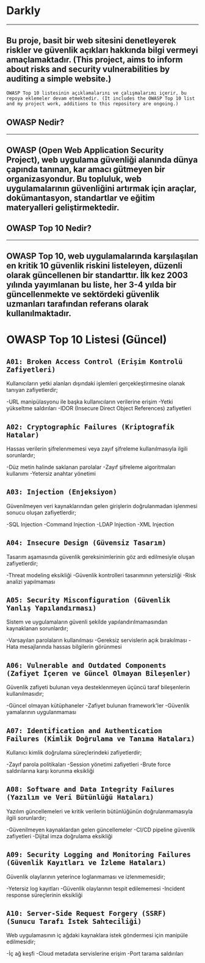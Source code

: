 # Darkly
---
Bu proje, basit bir web sitesini denetleyerek riskler ve güvenlik açıkları hakkında bilgi vermeyi amaçlamaktadır. (This project, aims to inform about risks and security vulnerabilities by auditing a simple website.)
---

`OWASP Top 10 listesinin açıklamalarını ve çalışmalarımı içerir, bu repoya eklemeler devam etmektedir. (It includes the OWASP Top 10 list and my project work, additions to this repository are ongoing.)`

## OWASP Nedir?
---
OWASP (Open Web Application Security Project), web uygulama güvenliği alanında dünya çapında tanınan, kar amacı gütmeyen bir organizasyondur. Bu topluluk, web uygulamalarının güvenliğini artırmak için araçlar, dokümantasyon, standartlar ve eğitim materyalleri geliştirmektedir.
---
## OWASP Top 10 Nedir?
---
OWASP Top 10, web uygulamalarında karşılaşılan en kritik 10 güvenlik riskini listeleyen, düzenli olarak güncellenen bir standarttır. İlk kez 2003 yılında yayımlanan bu liste, her 3-4 yılda bir güncellenmekte ve sektördeki güvenlik uzmanları tarafından referans olarak kullanılmaktadır.
---

# OWASP Top 10 Listesi (Güncel)

`A01: Broken Access Control (Erişim Kontrolü Zafiyetleri)`
---
Kullanıcıların yetki alanları dışındaki işlemleri gerçekleştirmesine olanak tanıyan zafiyetlerdir;

-URL manipülasyonu ile başka kullanıcıların verilerine erişim
-Yetki yükseltme saldırıları
-IDOR (Insecure Direct Object References) zafiyetleri


`A02: Cryptographic Failures (Kriptografik Hatalar)`
---
Hassas verilerin şifrelenmemesi veya zayıf şifreleme kullanılmasıyla ilgili sorunlardır;

-Düz metin halinde saklanan parolalar
-Zayıf şifreleme algoritmaları kullanımı
-Yetersiz anahtar yönetimi


`A03: Injection (Enjeksiyon)`
---
Güvenilmeyen veri kaynaklarından gelen girişlerin doğrulanmadan işlenmesi sonucu oluşan zafiyetlerdir;

-SQL Injection
-Command Injection
-LDAP Injection
-XML Injection


`A04: Insecure Design (Güvensiz Tasarım)`
---
Tasarım aşamasında güvenlik gereksinimlerinin göz ardı edilmesiyle oluşan zafiyetlerdir;

-Threat modeling eksikliği
-Güvenlik kontrolleri tasarımının yetersizliği
-Risk analizi yapılmaması


`A05: Security Misconfiguration (Güvenlik Yanlış Yapılandırması)`
---
Sistem ve uygulamaların güvenli şekilde yapılandırılmamasından kaynaklanan sorunlardır;

-Varsayılan parolaların kullanılması
-Gereksiz servislerin açık bırakılması
-Hata mesajlarında hassas bilgilerin görünmesi


`A06: Vulnerable and Outdated Components (Zafiyet İçeren ve Güncel Olmayan Bileşenler)`
---
Güvenlik zafiyeti bulunan veya desteklenmeyen üçüncü taraf bileşenlerin kullanılmasıdır;

-Güncel olmayan kütüphaneler
-Zafiyet bulunan framework'ler
-Güvenlik yamalarının uygulanmaması


`A07: Identification and Authentication Failures (Kimlik Doğrulama ve Tanıma Hataları)`
---
Kullanıcı kimlik doğrulama süreçlerindeki zafiyetlerdir;

-Zayıf parola politikaları
-Session yönetimi zafiyetleri
-Brute force saldırılarına karşı korunma eksikliği


`A08: Software and Data Integrity Failures (Yazılım ve Veri Bütünlüğü Hataları)`
---
Yazılım güncellemeleri ve kritik verilerin bütünlüğünün doğrulanmamasıyla ilgili sorunlardır;

-Güvenilmeyen kaynaklardan gelen güncellemeler
-CI/CD pipeline güvenlik zafiyetleri
-Dijital imza doğrulama eksikliği


`A09: Security Logging and Monitoring Failures (Güvenlik Kayıtları ve İzleme Hataları)`
---
Güvenlik olaylarının yeterince loglanmaması ve izlenmemesidir;

-Yetersiz log kayıtları
-Güvenlik olaylarının tespit edilememesi
-Incident response süreçlerinin eksikliği


`A10: Server-Side Request Forgery (SSRF) (Sunucu Tarafı İstek Sahteciliği)`
---
Web uygulamasının iç ağdaki kaynaklara istek göndermesi için manipüle edilmesidir;

-İç ağ keşfi
-Cloud metadata servislerine erişim
-Port tarama saldırıları

